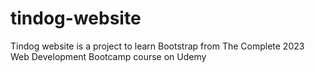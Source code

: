# tindog-website
Tindog website is a project to learn Bootstrap from
The Complete 2023 Web Development Bootcamp course on Udemy
